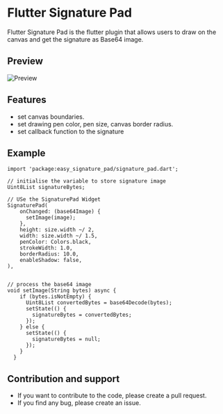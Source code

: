 # Flutter Signature Pad

Flutter Signature Pad is the flutter plugin that allows users to draw on the canvas and get the signature as Base64 image. 

## Preview
![Preview](https://github.com/imsujan276/easy_signature_pad/blob/main/screenshots/output.gif)

## Features
* set canvas boundaries.
* set drawing pen color, pen size, canvas border radius.
* set callback function to the signature


## Example 
```
import 'package:easy_signature_pad/signature_pad.dart';

// initialise the variable to store signature image
Uint8List signatureBytes;

// USe the SignaturePad Widget
SignaturePad(
    onChanged: (base64Image) {
      setImage(image);
    },
    height: size.width ~/ 2,
    width: size.width ~/ 1.5,
    penColor: Colors.black,
    strokeWidth: 1.0,
    borderRadius: 10.0,
    enableShadow: false,
),


// process the base64 image 
void setImage(String bytes) async {
    if (bytes.isNotEmpty) {
      Uint8List convertedBytes = base64Decode(bytes);
      setState(() {
        signatureBytes = convertedBytes;
      });
    } else {
      setState(() {
        signatureBytes = null;
      });
    }
  }
```

## Contribution and support
- If you want to contribute to the code, please create a pull request. 
- If you find any bug, please create an issue.
